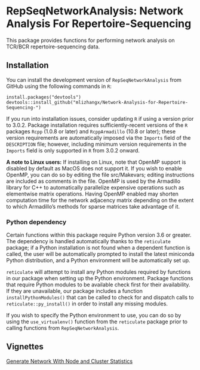 
<!-- README.md is generated from README.Rmd. Please edit that file -->

# RepSeqNetworkAnalysis: Network Analysis For Repertoire-Sequencing

<!-- badges: start -->
<!-- badges: end -->

This package provides functions for performing network analysis on
TCR/BCR repertoire-sequencing data.

## Installation

You can install the development version of `RepSeqNetworkAnalysis` from
GitHub using the following commands in `R`:

    install.packages("devtools")
    devtools::install_github("mlizhangx/Network-Analysis-for-Repertoire-Sequencing-")

If you run into installation issues, consider updating `R` if using a
version prior to 3.0.2. Package installation requires
sufficiently-recent versions of the `R` packages `Rcpp` (1.0.8 or later)
and `RcppArmadillo` (10.8 or later); these version requirements are
automatically imposed via the `Imports` field of the `DESCRIPTION` file;
however, including minimum version requirements in the `Imports` field
is only supported in `R` from 3.0.2 onward.

**A note to Linux users:** If installing on Linux, note that OpenMP
support is disabled by default as MacOS does not support it. If you wish
to enable OpenMP, you can do so by editing the file src/Makevars;
editing instructions are included as comments in the file. OpenMP is
used by the Armadillo library for C++ to automatically parallelize
expensive operations such as elementwise matrix operations. Having
OpenMP enabled may shorten computation time for the network adjacency
matrix depending on the extent to which Armadillo’s methods for sparse
matrices take advantage of it.

### Python dependency

Certain functions within this package require Python version 3.6 or
greater. The dependency is handled automatically thanks to the
`reticulate` package; if a Python installation is not found when a
dependent function is called, the user will be automatically prompted to
install the latest miniconda Python distribution, and a Python
environment will be automatically set up.

`reticulate` will attempt to install any Python modules required by
functions in our package when setting up the Python environment. Package
functions that require Python modules to be available check first for
their availability. If they are unavailable, our package includes a
function `installPythonModules()` that can be called to check for and
dispatch calls to `reticulate::py_install()` in order to install any
missing modules.

If you wish to specify the Python environment to use, you can do so by
using the `use_virtualenv()` function from the `reticulate` package
prior to calling functions from `RepSeqNetworkAnalysis`.

## Vignettes

[Generate Network With Node and Cluster
Statistics](./vignettes/generateNetworkWithStats.html)
